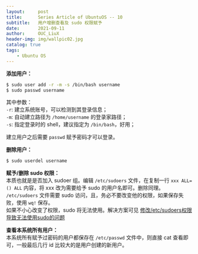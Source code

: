 ```yaml
---
layout:     post
title:      Series Article of UbuntuOS -- 10       
subtitle:   用户增删查看及 sudo 权限赋予               
date:       2021-09-11
author:     OUC_LiuX
header-img: img/wallpic02.jpg
catalog: true
tags:
    - Ubuntu OS
---
```


**添加用户：**       
```bash       
$ sudo user add -r -m -s /bin/bash username      
$ sudo passwd username
```     
其中参数：     
`-r`: 建立系统账号，可以检测到其登录信息；      
`-m`: 自动建立路径为 `/home/username` 的登录家路径；      
`-s`: 指定登录时的 shell，建议指定为 `/bin/bash`，好用；       

建立用户之后需要 `passwd` 赋予密码才可以登录。       

**删除用户：**      
```bash     
$ sudo userdel username       
```      

**赋予/删除 sudo 权限：**       
本质也就是是否加入 sudoer 组。编辑 `/etc/sudoers` 文件，在复制一行 `xxx ALL=() ALL` 内容，将 xxx 改为需要给予 sudo 的用户名即可。删除同理。     
`/etc/sudoers` 文件需要 sudo 访问，且，务必不要改变他的权限，如果保存失败，使用 `wq!` 保存。      
如果不小心改变了权限，sudo 将无法使用。解决方案可见 [修改/etc/sudoers权限导致无法使用sudo的问题](https://www.ouc-liux.cn/2021/09/11/Series-Article-of-UbuntuOS-14/)

**查看本系统所有用户：**       
本系统所有赋予过密码的用户都保存在 `/etc/passwd` 文件中，则直接 cat 查看即可，一般最后几行 id 比较大的是用户创建的新用户。       